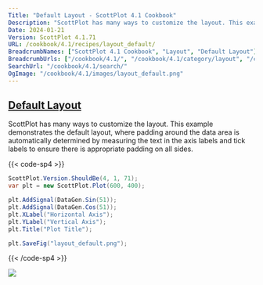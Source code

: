 ```yaml
---
Title: "Default Layout - ScottPlot 4.1 Cookbook"
Description: "ScottPlot has many ways to customize the layout. This example demonstrates the default layout, where padding around the data area is automatically determined by measuring the text in the axis labels and tick labels to ensure there is appropriate padding on all sides."
Date: 2024-01-21
Version: ScottPlot 4.1.71
URL: /cookbook/4.1/recipes/layout_default/
BreadcrumbNames: ["ScottPlot 4.1 Cookbook", "Layout", "Default Layout"]
BreadcrumbUrls: ["/cookbook/4.1/", "/cookbook/4.1/category/layout", "/cookbook/4.1/recipes/layout_default/"]
SearchUrl: "/cookbook/4.1/search/"
OgImage: "/cookbook/4.1/images/layout_default.png"
---
```


<h2><a id='default-layout' href='/cookbook/4.1/recipes/layout_default/'>Default Layout</a></h2>

ScottPlot has many ways to customize the layout. This example demonstrates the default layout, where padding around the data area is automatically determined by measuring the text in the axis labels and tick labels to ensure there is appropriate padding on all sides.

{{< code-sp4 >}}

```cs
ScottPlot.Version.ShouldBe(4, 1, 71);
var plt = new ScottPlot.Plot(600, 400);

plt.AddSignal(DataGen.Sin(51));
plt.AddSignal(DataGen.Cos(51));
plt.XLabel("Horizontal Axis");
plt.YLabel("Vertical Axis");
plt.Title("Plot Title");

plt.SaveFig("layout_default.png");
```

{{< /code-sp4 >}}

<img src='../../images/layout_default.png' class='d-block mx-auto my-5' />


